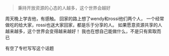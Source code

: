 >秉持开放资源的心态的人越多，这个世界会越好


周天晚上学吉他，有感触。
回家的路上想了wendy和rossi他们两个人， 一个经常做吃的给大家，rossi也送大家回家，都是乐于分享的人。 如果愿意资源共享的人越来越多，这个世界会变得越来越好！ 我也在想自己能做什么，不是只有索取而已


有空了专栏写写这个话题
